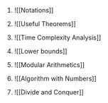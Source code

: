 1. ![[Notations]]
2. ![[Useful Theorems]]

3. ![[Time Complexity Analysis]]
4. ![[Lower bounds]]
5. ![[Modular Arithmetics]]
6. ![[Algorithm with Numbers]]
7. ![[Divide and Conquer]]
